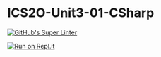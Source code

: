 # ICS2O-Unit3-01-CSharp

[![GitHub's Super Linter](https://github.com/CristianoSellitto/ICS2O-Unit3-01-CSharp/workflows/GitHub's%20Super%20Linter/badge.svg)](https://github.com/CristianoSellitto/ICS2O-Unit3-01-CSharp/actions)

[![Run on Repl.it](https://repl.it/badge/github/CristianoSellitto/ICS2O-Unit3-01-CSharp)](https://repl.it/github/CristianoSellitto/ICS2O-Unit3-01-CSharp)
